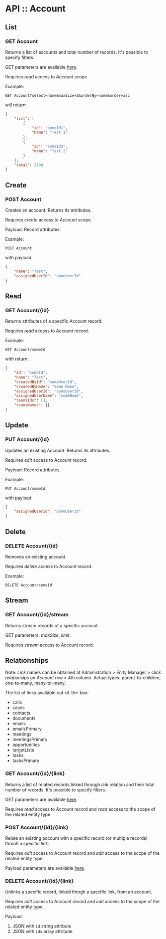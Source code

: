 # API :: Account

## List

### GET Account

Returns a list of accounts and total number of records. It's possible to specify filters.

GET parameters are available [here](../api.md#list-entities).

Requires *read* access to *Account* scope.

Example:

```
GET Account?select=name&maxSize=2&orderBy=name&order=asc
```

will return:

```json
{
    "list": [
        {
            "id": "someId1",
            "name": "Test 1"
        },
        {
            "id": "someId2",
            "name": "Test 2"
        }
    ],
    "total": 2100
}
```

## Create

### POST Account

Creates an account. Returns its attributes.

Requires *create* access to *Account* scope.

Payload: Record attributes.

Example:

```
POST Account
```

with payload:

```json
{
    "name": "Test",
    "assignedUserId": "someUserId"
}
```

## Read

### GET Account/{id}

Returns attributes of a specific Account record.

Requires *read* access to Account record.


Example:

```
GET Account/someId
```

with return:

```json
{
    "id": "someId",
    "name": "Test",
    "createdById": "someUserId",
    "createdByName": "Some Name",
    "assignedUserId": "someUserId",
    "assignedUserName": "someName",
    "teamsIds": [],
    "teamsNames": {}
}
```

## Update

### PUT Account/{id}

Updates an existing Account. Returns its attributes.

Requires *edit* access to Account record.

Payload: Record attributes.

Example:

```
PUT Account/someId
```

with payload:

```json
{
    "assignedUserId": "someUserId"
}
```

## Delete

### DELETE Account/{id}

Removes an existing account.

Requires *delete* access to Account record.

Example:

```
DELETE Account/someId
```

## Stream

### GET Account/{id}/stream

Returns stream records of a specific account.

GET parameters: *maxSize*, *limit*.

Requires *stream* access to Account record.

## Relationships

Note: *Link* names can be obtained at Administration > Enity Manager > click *relationsips* on *Account* row > 4th column. Actual types: parent-to-children, one-to-many, many-to-many.

The list of links available out-of-the-box:

* calls
* cases
* contacts
* documents
* emails
* emailsPrimary
* meetings
* meetingsPrimary
* opportunities
* targetLists
* tasks
* tasksPrimary


### GET Account/{id}/{link}

Returns a list of related records linked through *link* relation and their total number of records. It's possible to specify filters.

GET parameters are available [here](../api.md#list-related-entities).

Requires *read* access to Account record and *read* access to the scope of the related entity type.


### POST Account/{id}/{link}

Relate an existing account with a specific record (or multiple records) throuh a specific *link*.

Requires *edit* access to Account record and *edit* access to the scope of the related entity type.

Payload parameters are available [here](../api.md#link-entity).


### DELETE Account/{id}/{link}

Unlinks a specific record, linked throgh a specific link, from an account.

Requires *edit* access to Account record and *edit* access to the scope of the related entity type.

Payload:

1. JSON with `id` string attribute
2. JSON with `ids` array attribute

